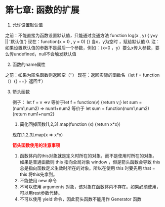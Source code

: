 # 第七章: 函数的扩展

1. 允许设置默认值

之前：不能直接为函数设置默认值，只能通过变通方法
function log(x , y) {
y=y || '默认值'}
现在：function(x = 0 , y = 0) {}
当x，y为空时 ，赋给默认值 0.
注：如果设置默认值的参数不是最后一个参数，例如：（x=0 ，y）要么x传入参数，要么传undefined，null不会触发默认值

2. 函数的name属性

之前：如果为匿名函数则返回空（‘’）
现在：返回实际的函数名（let f = function（）{} ==》返回‘f’）

3. 箭头函数

	例子：
	let f = v =>v
	等价于let  f = function(v) {return v;}
	let sum = (num1,num2) => num1+num2
	等价于 let sum = function(num1,num2){return num1+num2}

	1. 简化回掉函数[1,2,3].map(function (x) {return x*x})

	现在[1,2,3].map(x => x*x)

	**<font color="red">箭头函数使用的注意事项</font>**

   	1. 函数体内的this对象就是定义时所在的对象，而不是使用时所在的对象。
   	如果是普通函数则 this 指向全局对象 window ，但是箭头函数会导致 this 总是指向函数定义生效时所在的对象。所以在使用 this 时要先用 that = this 将this先拿到。
   	2. 不能使用 new 命令
   	3. 不可以使用 arguments 对象，该对象在函数体内不存在。如果必须使用，可以用rest参数代替。
   	4. 不可以使用 yield 命令，因此箭头函数不能用作 Generator 函数

